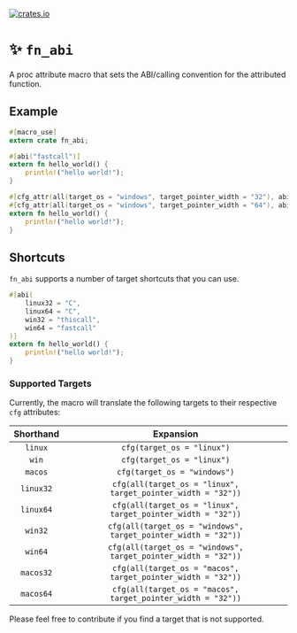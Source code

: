 [![crates.io](https://img.shields.io/crates/v/fn_abi.svg)](https://crates.io/crates/fn_abi)

# ✨ `fn_abi`

A proc attribute macro that sets the ABI/calling convention for the attributed function.

## Example

```rust
#[macro_use]
extern crate fn_abi;

#[abi("fastcall")]
extern fn hello_world() {
	println!("hello world!");
}

#[cfg_attr(all(target_os = "windows", target_pointer_width = "32"), abi("thiscall"))]
#[cfg_attr(all(target_os = "windows", target_pointer_width = "64"), abi("fastcall"))]
extern fn hello_world() {
	println!("hello world!");
}
```

## Shortcuts

`fn_abi` supports a number of target shortcuts that you can use.

```rust
#[abi(
	linux32 = "C",
	linux64 = "C",
	win32 = "thiscall",
	win64 = "fastcall"
)]
extern fn hello_world() {
	println!("hello world!");
}
```

### Supported Targets

Currently, the macro will translate the following targets to their respective `cfg` attributes:

| Shorthand | Expansion |
|:---:|:---:|
| `linux`   | `cfg(target_os = "linux")` |
| `win`     | `cfg(target_os = "linux")` |
| `macos`   | `cfg(target_os = "windows")` |
| `linux32` | `cfg(all(target_os = "linux", target_pointer_width = "32"))` |
| `linux64` | `cfg(all(target_os = "linux", target_pointer_width = "32"))` |
| `win32`   | `cfg(all(target_os = "windows", target_pointer_width = "32"))` |
| `win64`   | `cfg(all(target_os = "windows", target_pointer_width = "32"))` |
| `macos32` | `cfg(all(target_os = "macos", target_pointer_width = "32"))` |
| `macos64` | `cfg(all(target_os = "macos", target_pointer_width = "32"))` |

Please feel free to contribute if you find a target that is not supported.
